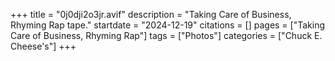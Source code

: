 +++
title = "0j0dji2o3jr.avif"
description = "Taking Care of Business, Rhyming Rap tape."
startdate = "2024-12-19"
citations = []
pages = ["Taking Care of Business, Rhyming Rap"]
tags = ["Photos"]
categories = ["Chuck E. Cheese's"]
+++
